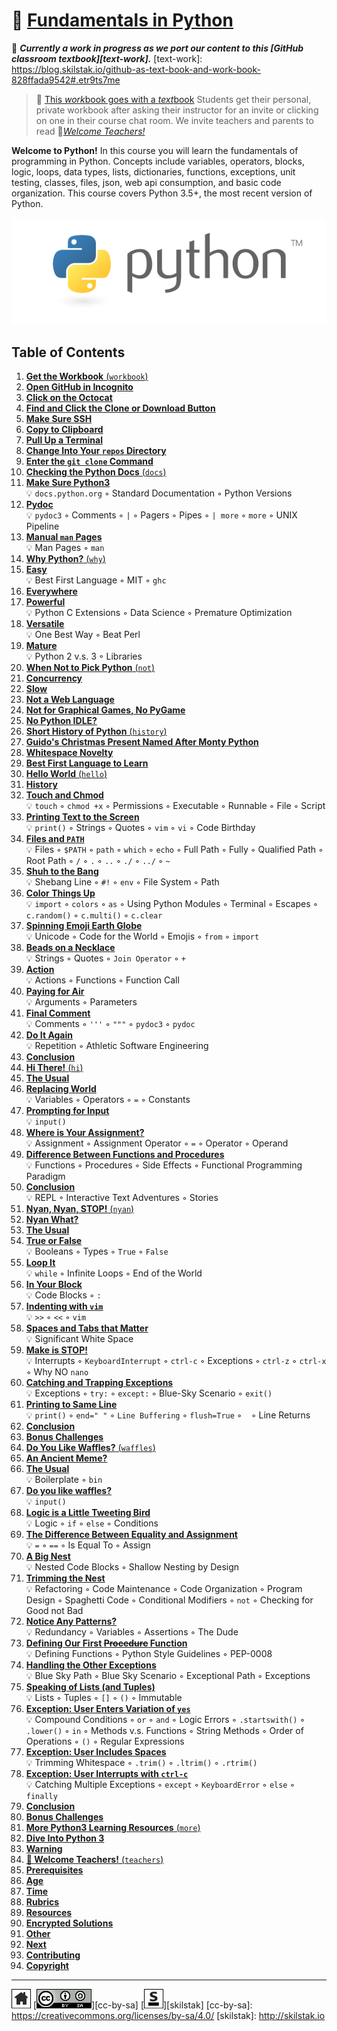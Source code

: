 # 📖 [Fundamentals in Python][work]
[work]: https://github.com/skilstak/pyfun-work/blob/master/README.md

🚧 ***Currently a work in progress as we port our content to this [GitHub
classroom textbook][text-work].***
[text-work]: https://blog.skilstak.io/github-as-text-book-and-work-book-828ffada9542#.etr9ts7me

> 💬 [This *work*book goes with a *text*book][📖]
> Students get their personal, private workbook after asking their
> instructor for an invite or clicking on one in their course chat
> room. We invite teachers and parents to read 
> 🍎[*Welcome Teachers!*][🍎]

**Welcome to Python!** In this course you will learn the fundamentals
of programming in Python. Concepts include variables, operators,
blocks, logic, loops, data types, lists, dictionaries, functions,
exceptions, unit testing, classes, files, json, web api consumption,
and basic code organization. This course covers Python 3.5+, the most
recent version of Python.

![](/assets/python.png)

## Table of Contents

1. [**Get the Workbook** (`workbook`)](workbook/README.md)
  1. [**Open GitHub in Incognito**](workbook/README.md#user-content--open-github-in-incognito)
  2. [**Click on the Octocat**](workbook/README.md#user-content--click-on-the-octocat)
  3. [**Find and Click the Clone or Download Button**](workbook/README.md#user-content--find-and-click-the-clone-or-download-button)
  4. [**Make Sure SSH**](workbook/README.md#user-content--make-sure-ssh)
  5. [**Copy to Clipboard**](workbook/README.md#user-content--copy-to-clipboard)
  6. [**Pull Up a Terminal**](workbook/README.md#user-content--pull-up-a-terminal)
  7. [**Change Into Your `repos` Directory**](workbook/README.md#user-content--change-into-your-repos-directory)
  8. [**Enter the `git clone` Command**](workbook/README.md#user-content--enter-the-git-clone-command)
2. [**Checking the Python Docs** (`docs`)](docs/README.md)
  1. [**Make Sure Python3**](docs/README.md#user-content--make-sure-python3)
      <br>💡 `docs.python.org` ◦ Standard Documentation ◦ Python Versions
  2. [**Pydoc**](docs/README.md#user-content--pydoc)
      <br>💡 `pydoc3` ◦ Comments ◦ `|` ◦ Pagers ◦ Pipes ◦ `| more` ◦ `more` ◦ UNIX Pipeline
  3. [**Manual `man` Pages**](docs/README.md#user-content--manual-man-pages)
      <br>💡 Man Pages ◦ `man`
3. [**Why Python?** (`why`)](why/README.md)
  1. [**Easy**](why/README.md#user-content--easy)
      <br>💡 Best First Language ◦ MIT ◦ `ghc`
  2. [**Everywhere**](why/README.md#user-content--everywhere)
  3. [**Powerful**](why/README.md#user-content--powerful)
      <br>💡 Python C Extensions ◦ Data Science ◦ Premature Optimization
  4. [**Versatile**](why/README.md#user-content--versatile)
      <br>💡 One Best Way ◦ Beat Perl
  5. [**Mature**](why/README.md#user-content--mature)
      <br>💡 Python 2 v.s. 3 ◦ Libraries
4. [**When Not to Pick Python** (`not`)](not/README.md)
  1. [**Concurrency**](not/README.md#user-content--concurrency)
  2. [**Slow**](not/README.md#user-content--slow)
  3. [**Not a Web Language**](not/README.md#user-content--not-a-web-language)
  4. [**Not for Graphical Games, No PyGame**](not/README.md#user-content--not-for-graphical-games-no-pygame)
  5. [**No Python IDLE?**](not/README.md#user-content--no-python-idle)
5. [**Short History of Python** (`history`)](history/README.md)
  1. [**Guido's Christmas Present Named After Monty Python**](history/README.md#user-content--guidos-christmas-present-named-after-monty-python)
  2. [**Whitespace Novelty**](history/README.md#user-content--whitespace-novelty)
  3. [**Best First Language to Learn**](history/README.md#user-content--best-first-language-to-learn)
6. [**Hello World** (`hello`)](hello/README.md)
  1. [**History**](hello/README.md#user-content--history)
  2. [**Touch and Chmod**](hello/README.md#user-content--touch-and-chmod)
      <br>💡 `touch` ◦ `chmod +x` ◦ Permissions ◦ Executable ◦ Runnable ◦ File ◦ Script
  3. [**Printing Text to the Screen**](hello/README.md#user-content--printing-text-to-the-screen)
      <br>💡 `print()` ◦ Strings ◦ Quotes ◦ `vim` ◦ `vi` ◦ Code Birthday
  4. [**Files and `PATH`**](hello/README.md#user-content--files-and-path)
      <br>💡 Files ◦ `$PATH` ◦ `path` ◦ `which` ◦ `echo` ◦ Full Path ◦ Fully ◦ Qualified Path ◦ Root Path ◦ `/` ◦ `.` ◦ `..` ◦ `./` ◦ `../` ◦ `~`
  5. [**Shuh to the Bang**](hello/README.md#user-content--shuh-to-the-bang)
      <br>💡 Shebang Line ◦ `#!` ◦ `env` ◦ File System ◦ Path
  6. [**Color Things Up**](hello/README.md#user-content--color-things-up)
      <br>💡 `import` ◦ `colors` ◦ `as` ◦ Using Python Modules ◦ Terminal ◦ Escapes ◦ `c.random()` ◦ `c.multi()` ◦ `c.clear`
  7. [**Spinning Emoji Earth Globe**](hello/README.md#user-content--spinning-emoji-earth-globe)
      <br>💡 Unicode ◦ Code for the World ◦ Emojis ◦ `from` ◦ `import`
  8. [**Beads on a Necklace**](hello/README.md#user-content--beads-on-a-necklace)
      <br>💡 Strings ◦ Quotes ◦ `Join Operator` ◦ `+`
  9. [**Action**](hello/README.md#user-content--action)
      <br>💡 Actions ◦ Functions ◦ Function Call
  10. [**Paying for Air**](hello/README.md#user-content--paying-for-air)
      <br>💡 Arguments ◦ Parameters
  11. [**Final Comment**](hello/README.md#user-content--final-comment)
      <br>💡 Comments ◦ `'''` ◦ `"""` ◦ `pydoc3` ◦ `pydoc`
  12. [**Do It Again**](hello/README.md#user-content--do-it-again)
      <br>💡 Repetition ◦ Athletic Software Engineering
  13. [**Conclusion**](hello/README.md#user-content--conclusion)
7. [**Hi There!** (`hi`)](hi/README.md)
  1. [**The Usual**](hi/README.md#user-content--the-usual)
  2. [**Replacing World**](hi/README.md#user-content--replacing-world)
      <br>💡 Variables ◦ Operators ◦ `=` ◦ Constants
  3. [**Prompting for Input**](hi/README.md#user-content--prompting-for-input)
      <br>💡 `input()`
  4. [**Where is Your Assignment?**](hi/README.md#user-content--where-is-your-assignment)
      <br>💡 Assignment ◦ Assignment Operator ◦ `=` ◦ Operator ◦ Operand
  5. [**Difference Between Functions and Procedures**](hi/README.md#user-content--difference-between-functions-and-procedures)
      <br>💡 Functions ◦ Procedures ◦ Side Effects ◦ Functional Programming Paradigm
  6. [**Conclusion**](hi/README.md#user-content--conclusion)
      <br>💡 REPL ◦ Interactive Text Adventures ◦ Stories
8. [**Nyan, Nyan, STOP!** (`nyan`)](nyan/README.md)
  1. [**Nyan What?**](nyan/README.md#user-content--nyan-what)
  2. [**The Usual**](nyan/README.md#user-content--the-usual)
  3. [**True or False**](nyan/README.md#user-content--true-or-false)
      <br>💡 Booleans ◦ Types ◦ `True` ◦ `False`
  4. [**Loop It**](nyan/README.md#user-content--loop-it)
      <br>💡 `while` ◦ Infinite Loops ◦ End of the World
  5. [**In Your Block**](nyan/README.md#user-content--in-your-block)
      <br>💡 Code Blocks ◦ `:`
  6. [**Indenting with `vim`**](nyan/README.md#user-content--indenting-with-vim)
      <br>💡 `>>` ◦ `<<` ◦ `vim`
  7. [**Spaces and Tabs that Matter**](nyan/README.md#user-content--spaces-and-tabs-that-matter)
      <br>💡 Significant White Space
  8. [**Make is STOP!**](nyan/README.md#user-content--make-is-stop)
      <br>💡 Interrupts ◦ `KeyboardInterrupt` ◦ `ctrl-c` ◦ Exceptions ◦ `ctrl-z` ◦ `ctrl-x` ◦ Why NO `nano`
  9. [**Catching and Trapping Exceptions**](nyan/README.md#user-content--catching-and-trapping-exceptions)
      <br>💡 Exceptions ◦ `try:` ◦ `except:` ◦ Blue-Sky Scenario ◦ `exit()`
  10. [**Printing to Same Line**](nyan/README.md#user-content--printing-to-same-line)
      <br>💡 `print()` ◦ `end=" "` ◦ `Line Buffering` ◦ `flush=True` ◦ `
` ◦ Line Returns
  11. [**Conclusion**](nyan/README.md#user-content--conclusion)
  12. [**Bonus Challenges**](nyan/README.md#user-content--bonus-challenges)
9. [**Do You Like Waffles?** (`waffles`)](waffles/README.md)
  1. [**An Ancient Meme?**](waffles/README.md#user-content--an-ancient-meme)
  2. [**The Usual**](waffles/README.md#user-content--the-usual)
      <br>💡 Boilerplate ◦ `bin`
  3. [**Do you like waffles?**](waffles/README.md#user-content--do-you-like-waffles)
      <br>💡 `input()`
  4. [**Logic is a Little Tweeting Bird**](waffles/README.md#user-content--logic-is-a-little-tweeting-bird)
      <br>💡 Logic ◦ `if` ◦ `else` ◦ Conditions
  5. [**The Difference Between Equality and Assignment**](waffles/README.md#user-content--the-difference-between-equality-and-assignment)
      <br>💡 `=` ◦ `==` ◦ Is Equal To ◦ Assign
  6. [**A Big Nest**](waffles/README.md#user-content--a-big-nest)
      <br>💡 Nested Code Blocks ◦ Shallow Nesting by Design
  7. [**Trimming the Nest**](waffles/README.md#user-content--trimming-the-nest)
      <br>💡 Refactoring ◦ Code Maintenance ◦ Code Organization ◦ Program Design ◦ Spaghetti Code ◦ Conditional Modifiers ◦ `not` ◦ Checking for Good not Bad
  8. [**Notice Any Patterns?**](waffles/README.md#user-content--notice-any-patterns)
      <br>💡 Redundancy ◦ Variables ◦ Assertions ◦ The Dude
  9. [**Defining Our First ~~Procedure~~ Function**](waffles/README.md#user-content--defining-our-first-procedure-function)
      <br>💡 Defining Functions ◦ Python Style Guidelines ◦ PEP-0008
  10. [**Handling the Other Exceptions**](waffles/README.md#user-content--handling-the-other-exceptions)
      <br>💡 Blue Sky Path ◦ Blue Sky Scenario ◦ Exceptional Path ◦ Exceptions
  11. [**Speaking of Lists (and Tuples)**](waffles/README.md#user-content--speaking-of-lists-and-tuples)
      <br>💡 Lists ◦ Tuples ◦ `[]` ◦ `()` ◦ Immutable
  12. [**Exception: User Enters Variation of `yes`**](waffles/README.md#user-content--exception-user-enters-variation-of-yes)
      <br>💡 Compound Conditions ◦ `or` ◦ `and` ◦ Logic Errors ◦ `.startswith()` ◦ `.lower()` ◦ `in` ◦ Methods v.s. Functions ◦ String Methods ◦ Order of Operations ◦ `()` ◦ Regular Expressions
  13. [**Exception: User Includes Spaces**](waffles/README.md#user-content--exception-user-includes-spaces)
      <br>💡 Trimming Whitespace ◦ `.trim()` ◦ `.ltrim()` ◦ `.rtrim()`
  14. [**Exception: User Interrupts with `ctrl-c`**](waffles/README.md#user-content--exception-user-interrupts-with-ctrl-c)
      <br>💡 Catching Multiple Exceptions ◦ `except` ◦ `KeyboardError` ◦ `else` ◦ `finally`
  15. [**Conclusion**](waffles/README.md#user-content--conclusion)
  16. [**Bonus Challenges**](waffles/README.md#user-content--bonus-challenges)
10. [**More Python3 Learning Resources** (`more`)](more/README.md)
  1. [**Dive Into Python 3**](more/README.md#user-content--dive-into-python-3)
  2. [**Warning**](more/README.md#user-content--warning)
11. [**🍎 Welcome Teachers!** (`teachers`)](teachers/README.md)
  1. [**Prerequisites**](teachers/README.md#user-content--prerequisites)
  2. [**Age**](teachers/README.md#user-content--age)
  3. [**Time**](teachers/README.md#user-content--time)
  4. [**Rubrics**](teachers/README.md#user-content--rubrics)
  5. [**Resources**](teachers/README.md#user-content--resources)
  6. [**Encrypted Solutions**](teachers/README.md#user-content--encrypted-solutions)
  7. [**Other**](teachers/README.md#user-content--other)
  8. [**Next**](teachers/README.md#user-content--next)
  9. [**Contributing**](teachers/README.md#user-content--contributing)
  10. [**Copyright**](teachers/README.md#user-content--copyright)

[🍎]: https://github.com/skilstak/pyfun/blob/gh-pages/teachers/README.md
[📖]: http://pyfun.skilstak.io

---
[![home](/assets/home-bw.png)](/README.md)
[![cc-by-sa](/assets/cc-by-sa.png)][cc-by-sa]
[![skilstak](/assets/skilstak-logo-bw.png)][skilstak]
[cc-by-sa]: https://creativecommons.org/licenses/by-sa/4.0/
[skilstak]: http://skilstak.io


